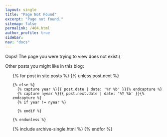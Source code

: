 ```yaml
---
layout: single
title: "Page Not Found"
excerpt: "Page not found."
sitemap: false
permalink: /404.html
author_profile: true
sidebar:
nav: "docs"
---
```


Oops! The page you were trying to view does not exist:(


Other posts you might like in this blog:

<ul>
  {% for post in site.posts %}
    {% unless post.next %}
     
    {% else %}
      {% capture year %}{{ post.date | date: '%Y %b' }}{% endcapture %}
      {% capture nyear %}{{ post.next.date | date: '%Y %b' }}{% endcapture %}
      {% if year != nyear %}
        
      {% endif %}

    {% endunless %}
   {% include archive-single.html %}
  {% endfor %}
</ul>

